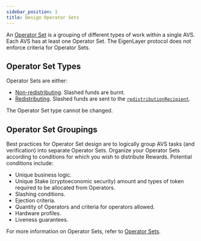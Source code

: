 ```yaml
---
sidebar_position: 1
title: Design Operator Sets
---
```


An [Operator Set](../../../../eigenlayer/concepts/operator-sets/operator-sets-concept.md) is a grouping of different types of work within a single AVS. Each AVS has at least one Operator Set. The 
EigenLayer protocol does not enforce criteria for Operator Sets.

## Operator Set Types

Operator Sets are either:
* [Non-redistributing](create-operator-sets.md#create-operator-set). Slashed funds are burnt.
* [Redistributing](create-operator-sets.md#create-redistributing-operator-set). Slashed funds are sent to the [`redistributionRecipient`](../../../Concepts/slashing/slashing-concept-developers.md#redistribution-recipient).

The Operator Set type cannot be changed.

## Operator Set Groupings

Best practices for Operator Set design are to logically group AVS tasks (and verification) into separate Operator Sets. 
Organize your Operator Sets according to conditions for which you wish to distribute Rewards. Potential conditions include:
* Unique business logic.
* Unique Stake (cryptoeconomic security) amount and types of token required to be allocated from Operators.
* Slashing conditions.
* Ejection criteria.
* Quantity of Operators and criteria for operators allowed.
* Hardware profiles.
* Liveness guarantees.

For more information on Operator Sets, refer to [Operator Sets](../../../../eigenlayer/concepts/operator-sets/operator-sets-concept).